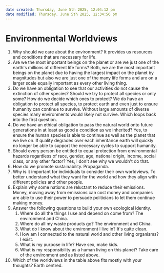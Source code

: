 ```yaml
---
date created: Thursday, June 5th 2025, 12:04:12 pm
date modified: Thursday, June 5th 2025, 12:34:56 pm
---
```


# Environmental Worldviews

1. Why should we care about the environment?
It provides us resources and conditions that are necessary for life.
2. Are we the most important beings on the planet or are we just one of the earth's millions of different life forms?
Both, we are the most important beings on the planet due to having the largest impact on the planet by magnitudes but also we are just one of the many life forms and are on a larger scale equally important as every other living thing.
3. Do we have an obligation to see that our activities do not cause the extinction of other species? Should we try to protect all species or only some? How do we decide which ones to protect?
We do have an obligation to protect all species, to protect earth and even just to ensure humanity can continue to survive. Without large amounts of diverse species many environments would likely not survive. Which loops back into the first question.
4. Do we have an ethical obligation to pass the natural world onto future generations in at least as good a condition as we inherited?
Yes, to ensure the human species is able to continue as well as the planet that we live on. If quality degrades over each inheritance earth will quickly no longer be able to support the necessary cycles to support humanity.
5. Should every person be entitled to equal protection from environmental hazards regardless of race, gender, age, national origin, income, social class, or any other factor?
Yes, I don't see why we wouldn't do that.
6. How do we promote sustainability.
Propaganda.
7. Why is it important for individuals to consider their own worldviews.
To better understand what they want for the world and how they align with different policies and other people.
8. Explain why some nations are reluctant to reduce their emissions.
Money, moving away from emissions can cost money and companies are able to use their power to persuade politicians to let them continue making money.
9. Answer the following questions to build your own ecological identity.
	1. Where do all the things I use and depend on come from?
	The environment and China.
	2. Where do all my waste products go?
	The environment and China.
	3. What do I know about the environment I live in?
	It's quite clean.
	4. How am I connected to the natural world and other living organisms?
	I exist.
	5. What is my purpose in life?
	Have sex, make kids.
	6. What is my responsibility as a human living on this planet?
	Take care of the environment and as listed above.
10. Which of the worldviews in the table above fits mostly with your thoughts?
Earth centred.
